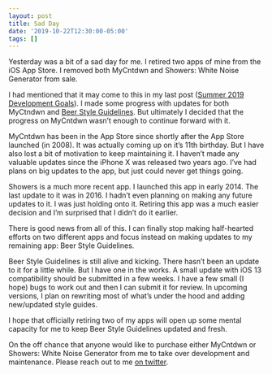 ```yaml
---
layout: post
title: Sad Day
date: '2019-10-22T12:30:00-05:00'
tags: []
---
```


Yesterday was a bit of a sad day for me. I retired two apps of mine from the iOS App Store. I removed both MyCntdwn and Showers: White Noise Generator from sale.

I had mentioned that it may come to this in my last post ([Summer 2019 Development Goals](https://ryan.grier.co/2019/07/19/summer-2019-development-goals/)). I made some progress with updates for both MyCtndwn and [Beer Style Guidelines](https://apps.apple.com/us/app/beer-style-guidelines/id998139111?ls=1). But ultimately I decided that the progress on MyCntdwn wasn’t enough to continue forward with it. 

MyCntdwn has been in the App Store since shortly after the App Store launched (in 2008). It was actually coming up on it’s 11th birthday. But I have also lost a bit of motivation to keep maintaining it. I haven’t made any valuable updates since the iPhone X was released two years ago. I’ve had plans on big updates to the app, but just could never get things going. 

Showers is a much more recent app. I launched this app in early 2014. The last update to it was in 2016. I hadn’t even planning on making any future updates to it. I was just holding onto it. Retiring this app was a much easier decision and I’m surprised that I didn’t do it earlier.

There is good news from all of this. I can finally stop making half-hearted efforts on two different apps and focus instead on making updates to my remaining app: Beer Style Guidelines. 

Beer Style Guidelines is still alive and kicking. There hasn’t been an update to it for a little while. But I have one in the works. A small update with iOS 13 compatibility should be submitted in a few weeks. I have a few small (I hope) bugs to work out and then I can submit it for review. In upcoming versions, I plan on rewriting most of what’s under the hood and adding new/updated style guides.  

I hope that officially retiring two of my apps will open up some mental capacity for me to keep Beer Style Guidelines updated and fresh. 

On the off chance that anyone would like to purchase either MyCntdwn or Showers: White Noise Generator from me to take over development and maintenance. Please reach out to me [on twitter](https://www.twitter.com/rwgrier). 
